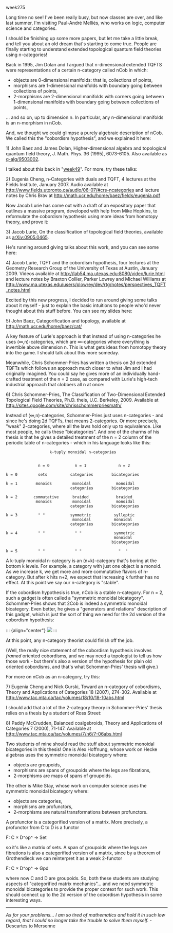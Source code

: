 week275

Long time no see! I\'ve been really busy, but now classes are over, and
like last summer, I\'m visiting Paul-André Melliès, who works on logic,
computer science and categories.

I should be finishing up some more papers, but let me take a little
break, and tell you about an old dream that\'s starting to come true.
People are finally starting to understand extended topological quantum
field theories using n-categories!

Back in 1995, Jim Dolan and I argued that n-dimensional extended TQFTS
were representations of a certain n-category called nCob in which:

-   objects are 0-dimensional manifolds: that is, collections of points,
-   morphisms are 1-dimensional manifolds with boundary going between
    collections of points,
-   2-morphisms are 2-dimensional manifolds with corners going between
    1-dimensional manifolds with boundary going between collections of
    points,

\... and so on, up to dimension n. In particular, any n-dimensional
manifolds is an n-morphism in nCob.

And, we thought we could glimpse a purely algebraic description of nCob.
We called this the \"cobordism hypothesis\", and we explained it here:

1\) John Baez and James Dolan, Higher-dimensional algebra and
topological quantum field theory, J. Math. Phys. 36 (1995), 6073-6105.
Also available as [q-alg/9503002](http://arxiv.org/abs/q-alg/9503002).

I talked about this back in \"[week49](week49.html)\". For more, try
these talks:

2\) Eugenia Cheng, n-Categories with duals and TQFT, 4 lectures at the
Fields Institute, January 2007. Audio available at
<http://www.fields.utoronto.ca/audio/06-07/#crs-ncategories> and lecture
notes by Chris Brav at
<http://math.ucr.edu/home/baez/fields/eugenia.pdf>

Now Jacob Lurie has come out with a draft of an expository paper that
outlines a massive program, developed with help from Mike Hopkins, to
reformulate the cobordism hypothesis using more ideas from homotopy
theory, and prove it:

3\) Jacob Lurie, On the classification of topological field theories,
available as [arXiv:0905.0465](http://arxiv.org/abs/0905.0465).

He\'s running around giving talks about this work, and you can see some
here:

4\) Jacob Lurie, TQFT and the cobordism hypothesis, four lectures at the
Geometry Research Group of the University of Texas at Austin, January
2009. Videos available at
<http://lab54.ma.utexas.edu:8080/video/lurie.html> and lecture notes by
Braxton Collier, Parker Lowrey and Michael Williams at
<http://www.ma.utexas.edu/users/plowrey/dev/rtg/notes/perspectives_TQFT_notes.html>

Excited by this new progress, I decided to run around giving some talks
about it myself - just to explain the basic intuitions to people who\'d
never thought about this stuff before. You can see my slides here:

5\) John Baez, Categorification and topology, available at
<http://math.ucr.edu/home/baez/cat/>

A key feature of Lurie\'s approach is that instead of using n-categories
he uses (∞,n)-categories, which are ∞-categories where everything is
invertible above dimension n. This is what gets ideas from homotopy
theory into the game. I should talk about this more someday.

Meanwhile, Chris Schommer-Pries has written a thesis on 2d extended
TQFTs which follows an approach much closer to what Jim and I had
originally imagined. You could say he gives more of an individually
hand-crafted treatment of the n = 2 case, as compared with Lurie\'s
high-tech industrial approach that clobbers all n at once:

6\) Chris Schommer-Pries, The Classification of Two-Dimensional Extended
Topological Field Theories, Ph.D. theis, U.C. Berkeley, 2009. Available
at <http://sites.google.com/site/chrisschommerpriesmath/>

Instead of (∞,n)-categories, Schommer-Pries just uses n-categories - and
since he\'s doing 2d TQFTs, that means 2-categories. Or more precisely,
\"weak\" 2-categories, where all the laws hold only up to equivalence.
Like most people, he calls these \"bicategories\". And one of the charms
of his thesis is that he gives a detailed treatment of the n = 2 column
of the periodic table of n-categories - which in his language looks like
this:

                       k-tuply monoidal n-categories 


                  n = 0           n = 1              n = 2

    k = 0         sets          categories        bicategories

    k = 1        monoids         monoidal           monoidal
                                categories        bicategories

    k = 2       commutative      braided            braided
                 monoids         monoidal           monoidal
                                categories        bicategories 

    k = 3         " "           symmetric          sylleptic
                                 monoidal          monoidal 
                                categories        bicategories

    k = 4         " "             " "              symmetric
                                                   monoidal
                                                  bicategories

    k = 5         " "             " "                "  "

A k-tuply monoidal n-category is an (n+k)-category that\'s boring at the
bottom k levels. For example, a category with just one object is a
monoid. As we increase k, we get more and more commutative flavors of
n-category. But after k hits n+2, we expect that increasing k further
has no effect. At this point we say our n-category is \"stable\".

If the cobordism hypothesis is true, nCob is a stable n-category. For n
= 2, such a gadget is often called a \"symmetric monoidal bicategory\".
Schommer-Pries shows that 2Cob is indeed a symmetric monoidal
bicategory. Even better, he gives a \"generators and relations\"
description of this gadget, which is just the sort of thing we need for
the 2d version of the cobordism hypothesis:

::: {align="center"}
![](schommer_pries.jpg)
:::

At this point, any n-category theorist could finish off the job.

(Well, the really nice statement of the cobordism hypothesis involves
*framed* oriented cobordisms, and we may need a topologist to tell us
how those work - but there\'s also a version of the hypothesis for plain
old oriented cobordisms, and that\'s what Schommer-Pries\' thesis will
give.)

For more on nCob as an n-category, try this:

7\) Eugenia Cheng and Nick Gurski, Toward an n-category of cobordisms,
Theory and Applications of Categories 18 (2007), 274-302. Available at
<http://www.tac.mta.ca/tac/volumes/18/10/18-10abs.html>

I should add that a lot of the 2-category theory in Schommer-Pries\'
thesis relies on a thesis by a student of Ross Street:

8\) Paddy McCrudden, Balanced coalgebroids, Theory and Applications of
Categories 7 (2000), 71-147. Available at
<http://www.tac.mta.ca/tac/volumes/7/n6/7-06abs.html>

Two students of mine should read the stuff about symmetric monoidal
bicategories in this thesis! One is Alex Hoffnung, whose work on Hecke
algebras uses the symmetric monoidal bicategory where:

-   objects are groupoids,
-   morphisms are spans of groupoids where the legs are fibrations,
-   2-morphisms are maps of spans of groupoids.

The other is Mike Stay, whose work on computer science uses the
symmetric monoidal bicategory where:

-   objects are categories,
-   morphisms are profunctors,
-   2-morphisms are natural transformations between profunctors.

A profunctor is a categorified version of a matrix. More precisely, a
profunctor from C to D is a functor

F: C × D^op^ → Set

so it\'s like a matrix of sets. A span of groupoids where the legs are
fibrations is also a categorified version of a matrix, since by a
theorem of Grothendieck we can reinterpret it as a weak 2-functor

F: C × D^op^ → Gpd

where now C and D are groupoids. So, both these students are studying
aspects of \"categorified matrix mechanics\"\... and we need symmetric
monoidal bicategories to provide the proper context for such work. This
should connect up to the 2d version of the cobordism hypothesis in some
interesting ways.

------------------------------------------------------------------------

*As for your problems\... I am so tired of mathematics and hold it in
such low regard, that I could no longer take the trouble to solve them
myself.* - Descartes to Mersenne
